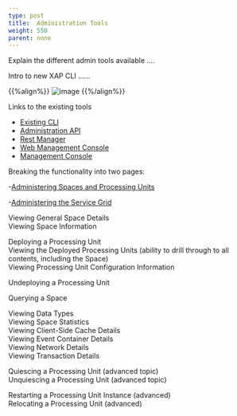 ```yaml
---
type: post
title:  Administration Tools
weight: 550
parent: none
---
```



Explain the different admin tools available ....
 
Intro to new XAP CLI ......



{{%align%}}
![image](/attachment_files/admin/xap-client.png)
{{%/align%}}



Links to the existing tools

- [Existing CLI]()
- [Administration API]()
- [Rest Manager]()
- [Web Management Console]()
- [Management Console]()
 

Breaking the functionality into two pages:
 
 -[Administering Spaces and Processing Units](/howto/admin-tools-pu.html)
 
 -[Administering the Service Grid](/howto/admin-tools-service-grid.html)
 
 
 
 
 Viewing General Space Details<br>
 Viewing Space Information<br>
 
 Deploying a Processing Unit<br>
 Viewing the Deployed Processing Units (ability to drill through to all contents, including the Space)<br>
 Viewing Processing Unit Configuration Information<br>
 
 Undeploying a Processing Unit
 
 
 Querying a Space
 
 Viewing Data Types<br>
 Viewing Space Statistics<br>
 Viewing Client-Side Cache Details<br>
 Viewing Event Container Details<br>
 Viewing Network Details<br>
 Viewing Transaction Details<br>
 
 Quiescing a Processing Unit (advanced topic)<br>
 Unquiescing a Processing Unit (advanced topic)
 
 Restarting a Processing Unit Instance (advanced)<br>
 Relocating a Processing Unit (advanced) 

